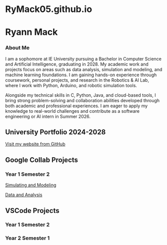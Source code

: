 # RyMack05.github.io
# Ryann Mack
### About Me
I am a sophomore at IE University pursuing a Bachelor in Computer Science and Artificial Intelligence, graduating in 2028. My academic work and projects focus on areas such as data analysis, simulation and modeling, and machine learning foundations. I am gaining hands-on experience through coursework, personal projects, and research in the Robotics & AI Lab, where I work with Python, Arduino, and robotic simulation tools.

Alongside my technical skills in C, Python, Java, and cloud-based tools, I bring strong problem-solving and collaboration abilities developed through both academic and professional experiences. I am eager to apply my knowledge to real-world challenges and contribute as a software engineering or AI intern in Summer 2026.


## University Portfolio 2024-2028
[Visit my website from GitHub](https://RyMack05.github.io)

## Google Collab Projects
### Year 1 Semester 2
[Simulating and Modeling](./Simulating_and_Modeling.md)

[Data and Analysis](./Data_Analysis.md)

## VSCode Projects
### Year 1 Semester 2

### Year 2 Semester 1
